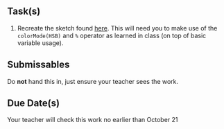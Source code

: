 
Task(s)
-------
1. Recreate the sketch found [here](http://mrseidel.com/images/Processing/3U/Exercise4_3U.gif).  This will need you to make use of the ```colorMode(HSB)``` and ```%``` operator as learned in class (on top of basic variable usage).  



Submissables
------------
Do **not** hand this in, just ensure your teacher sees the work.


Due Date(s)
----------
Your teacher will check this work no earlier than October 21